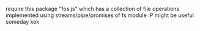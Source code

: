 require this package "fos.js" which has a collection of file operations implemented using streams/pipe/promises of fs module :P 
might be useful someday kek 